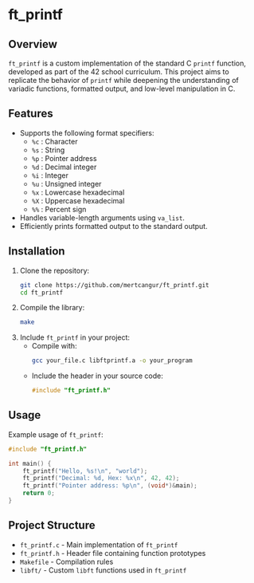 # ft_printf

## Overview
`ft_printf` is a custom implementation of the standard C `printf` function, developed as part of the 42 school curriculum. This project aims to replicate the behavior of `printf` while deepening the understanding of variadic functions, formatted output, and low-level manipulation in C.

## Features
- Supports the following format specifiers:
  - `%c` : Character
  - `%s` : String
  - `%p` : Pointer address
  - `%d` : Decimal integer
  - `%i` : Integer
  - `%u` : Unsigned integer
  - `%x` : Lowercase hexadecimal
  - `%X` : Uppercase hexadecimal
  - `%%` : Percent sign
- Handles variable-length arguments using `va_list`.
- Efficiently prints formatted output to the standard output.

## Installation
1. Clone the repository:
   ```sh
   git clone https://github.com/mertcangur/ft_printf.git
   cd ft_printf
   ```
2. Compile the library:
   ```sh
   make
   ```
3. Include `ft_printf` in your project:
   - Compile with:
     ```sh
     gcc your_file.c libftprintf.a -o your_program
     ```
   - Include the header in your source code:
     ```c
     #include "ft_printf.h"
     ```

## Usage
Example usage of `ft_printf`:
```c
#include "ft_printf.h"

int main() {
    ft_printf("Hello, %s!\n", "world");
    ft_printf("Decimal: %d, Hex: %x\n", 42, 42);
    ft_printf("Pointer address: %p\n", (void*)&main);
    return 0;
}
```

## Project Structure
- `ft_printf.c` - Main implementation of `ft_printf`
- `ft_printf.h` - Header file containing function prototypes
- `Makefile` - Compilation rules
- `libft/` - Custom `libft` functions used in `ft_printf`
